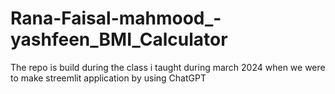 # Rana-Faisal-mahmood_-yashfeen_BMI_Calculator
The repo is build during the class i taught during march 2024 when we were to make streemlit application by using ChatGPT
